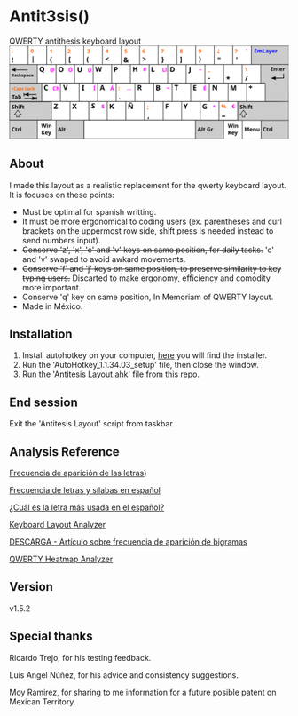 # Antit3sis()

QWERTY antithesis keyboard layout
![ups, could not find that](https://raw.githubusercontent.com/PanicJoker03/antithesis-layout/5d05b3d15da1bcaccf621b66d68364ba6f42ec52/keyboard%20layout.svg)

## About

I made this layout as a realistic replacement for the qwerty keyboard layout. It is focuses on these points:
* Must be optimal for spanish writting.
* It must be more ergonomical to coding users (ex. parentheses and curl brackets on the uppermost row side, shift press is needed instead to send numbers input).
* ~~Conserve 'z', 'x', 'c' and 'v' keys on same position, for daily tasks.~~ 'c' and 'v' swaped to avoid awkard movements.
* ~~Conserve 'f' and 'j' keys on same position, to preserve similarity to key typing users.~~ Discarted to make ergonomy, efficiency and comodity more important.
* Conserve 'q' key on same position, In Memoriam of QWERTY layout.
* Made in México.

## Installation

1. Install autohotkey on your computer, [here](https://www.autohotkey.com/) you will find the installer.
2. Run the 'AutoHotkey_1.1.34.03_setup' file, then close the window.
3. Run the 'Antitesis Layout.ahk' file from this repo.

## End session

Exit the 'Antitesis Layout' script from taskbar.

## Analysis Reference

[Frecuencia de aparición de las letras](https://es.wikipedia.org/wiki/Frecuencia_de_aparici%C3%B3n_de_letras#:~:text=Las%20consonantes%20m%C3%A1s%20frecuentes%20son,supera%20el%201%2C5%25))

[Frecuencia de letras y sílabas en español](https://www.solosequenosenada.com/2015/10/23/frecuencia-de-letras-y-de-silabas-en-espanol/)

[¿Cuál es la letra más usada en el español?](https://www.elespanol.com/curiosidades/lenguaje/cual-es-letra-mas-usada-espanol-castellano-abecedario/665933672_0.html)

[Keyboard Layout Analyzer](http://patorjk.com/keyboard-layout-analyzer/#/main)

[DESCARGA - Artículo sobre frecuencia de aparición de bigramas](https://dialnet.unirioja.es/descarga/articulo/122593.pdf)

[QWERTY Heatmap Analyzer](https://www.patrick-wied.at/projects/heatmap-keyboard/)

## Version

v1.5.2

## Special thanks

Ricardo Trejo, for his testing feedback.

Luis Angel Núñez, for his advice and consistency suggestions.

Moy Ramirez, for sharing to me information for a future posible patent on Mexican Territory.
